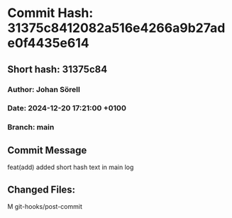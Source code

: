# Commit Hash: 31375c8412082a516e4266a9b27ade0f4435e614
## Short hash: 31375c84
### Author: Johan Sörell
### Date: 2024-12-20 17:21:00 +0100
### Branch: main

## Commit Message
feat(add) added short hash text in main log

## Changed Files:
M	git-hooks/post-commit
